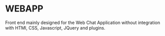 # WEBAPP 
Front end mainly designed for the Web Chat Application without integration with HTMl, CSS, Javascript, JQuery and plugins. 
